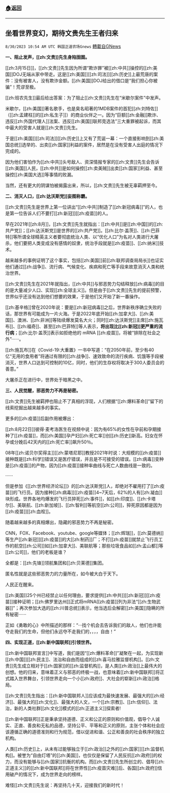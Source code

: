 ###  [:house:返回](README.md)
---


## 坐看世界变幻，期待文贵先生王者归来
`8/30/2023 10:54 AM UTC 韩国正道农场Gnews` [轉載自GNews](https://gnews.org/articles/1620334)

**一、阻止发声，[[zh:文贵]]先生身陷囹圄。**

[[zh:3月15日]]，[[zh:文贵]]先生因为所谓“欺诈罪”被[[zh:中共]]操控的[[zh:美国]]DOJ无端从家中带走。这是[[zh:美国]][[zh:司法]][[zh:历史]]上最荒唐的案件：没有被害人，没有欺诈金额。[[zh:美国]]DOJ给出的借口是“我们担心你被骗”！荒谬至极。

[[zh:班农先生]]最后给出答案：为了阻止[[zh:文贵]]先生在“米歇尔案件”中发声。

  

米歇尔，[[zh:美国]]著名歌手，也是臭名昭著的1MDB案件的首犯[[zh:刘特佐]]（[[zh:孟建柱]]的[[zh:私生子]]）的商业伙伴之一。因为“巨额[[zh:金融]]欺诈、违反[[zh:外国代理人]]法案、违反[[zh:美国]]联邦竞选法”三大重罪被起诉，而其中最大的受害人就是[[zh:文贵]]先生。

于是[[zh:美国]][[zh:司法]][[zh:历史]]上又有了荒诞一幕：一个直接影响到[[zh:美国总统]]选举的、出卖[[zh:国家]]利益的案件，居然是在没有受害人出庭的情况下完成的。

因为他们害怕作为[[zh:中共]]头号敌人、资深情报专家的[[zh:文贵]]先生会告诉[[zh:美国]]人民，[[zh:中共]]是如何操控[[zh:卖美贼]]出卖[[zh:国家]]利益、甚至操控[[zh:美国大选]]等事情的败漏。

当然，还有更大的阴谋怕被揭露出来，所以，[[zh:文贵]]先生被无辜羁押至今。

  

**二、消灭人口，[[zh:达沃斯党]]妄图称霸。**

[[zh:文贵]]先生是世界上第一位讲出“[[zh:中共]]制造了[[zh:新冠病毒]]”的人，也是第一位告诉人们不要打[[zh:新冠]][[zh:疫苗]]的人。

早在2021年[[zh:8月]]，[[zh:文贵]]先生就指出：[[zh:中共]]是[[zh:中国]]的[[zh:共产党]]；[[zh:达沃斯党]]是世界的[[zh:共产党]]。[[zh:比尔·盖茨]]、[[zh:巴菲特]]等所谓全球精英主义者要彻底统治人类、以“优化人口”为名对人类进行大屠杀，他们要把人类变成没有感情的奴隶，统治手段就是[[zh:疫苗]]、[[zh:纳米]]技术。

越来越多的事例证明了这个事实，包括[[zh:美国]]前[[zh:联邦调查局局长]]也证实他们通过[[zh:战争]]、流行病、气候变化、疾病和死亡等手段来故意消灭人类和统治世界。

  

[[zh:文贵]]先生在2021年就指出，[[zh:中共]]与邪恶势力勾结释放[[zh:病毒]]的目的是大量减少人口、实现[[zh:全球主义]]。但是由于[[zh:文贵]]先生的提前预警，世界似乎还没有达到他们想要的效果，于是他们又开始了新一番操作。

[[zh:基辛格]]曾在2020年说：要是[[zh:新冠病毒]]之后，世界新秩序确立失败的话，那世界有可能成为一片火海。于是2022年底开始[[zh:加拿大]]、[[zh:美国]]、澳洲、[[zh:非洲]]等陆续爆发莫名大火；同时[[zh:达沃斯党]]主席[[zh:施瓦布]]、[[zh:福奇]]、甚至[[zh:巴菲特]]等人表示，**将出现比[[zh:新冠]]更严重的流行病**；[[zh:比尔·盖茨]]表示如拒绝他的 mRNA [[zh:疫苗]]，将被“排除在社会之外”······。

[[zh:施瓦布]]在《Covid-19:大重置》一书中写道：“在2050年前，至少有40亿“无用的食用者”将通过有限的[[zh:战争]]、速效致命的流行疾病、饥饿等手段被消灭，世界人口达到可控制的10亿，同时，他们的生存权将取决于300人委员会的善意。”

  

大屠杀正在进行中，世界处于暗黑之中。

  

**三、人民觉醒，邪恶势力不再是秘密。**

[[zh:文贵]]先生被羁押也阻止不了真相的浮现，人们根据“[[zh:爆料革命]]”留下的线索挖掘出越来越多的事实。

  

更多的[[zh:疫苗]]后副作用被爆出：

[[zh:8月22日]]彼得·麦考洛医生在视频中说：因为有65%的女性在孕前和孕期接种了[[zh:疫苗]]，而[[zh:美国]]孕产妇[[zh:死亡率]]创[[zh:历史]]新高。妇女在怀孕或分娩后42天内的[[zh:死亡率]]飙升50％。

08年[[zh:诺贝尔奖得主]][[zh:蒙塔尼耶]]教授2021年时说：大规模的[[zh:疫苗]]接种既是[[zh:科学]]错误又是医疗错误，并且是不可接受的错误。[[zh:病毒]]变种是[[zh:疫苗]]的产物，因为[[zh:疫苗]]接种率曲线与死亡人数曲线是一致的。

······

  

但是参加《[[zh:世界经济论坛]]》的[[zh:达沃斯党]]人，却绝对不雇用打了[[zh:疫苗]]的飞行员。因为接种[[zh:病毒]][[zh:疫苗]]4~7天后，62%的人有[[zh:凝血]]块形成。世界各地均爆发的飞行员猝死[[zh:事件]]，如[[zh:印度]]、[[zh:卡塔尔]]、美联航、[[zh:新加坡]]、[[zh:智利]]等航空[[zh:公司]]，猝死原因都是因为[[zh:疫苗]][[zh:血栓]]。

  

随着越来越多的真相爆出，隐藏的邪恶势力不再是秘密。

CNN，FOX、Facebook、youtube、google等媒体；[[zh:辉瑞]]，[[zh:莫德纳]]等生产[[zh:新冠]][[zh:疫苗]]的大[[zh:制药]]厂；不打[[zh:疫苗]]就禁止飞行员工作的航空[[zh:公司]]如[[zh:加拿大]]、美联航等；那些垃圾食品如[[zh:孟山都]]等[[zh:公司]]，他们的老板是谁？

全都是：[[zh:先锋]]领航集团和[[zh:贝莱德]]集团。

匿名性就是这些邪恶势力的力量所在，如今被大白于天下。

  

人民正在醒来。

[[zh:美国]]25个州已经禁止以任何理由，要求提供[[zh:中共]][[zh:新冠]][[zh:疫苗]]接种证明；[[zh:佛罗里达州]]正式将mRNA[[zh:疫苗]]列为非法“[[zh:生物武器]]”；再次参加大选的[[zh:川普总统]]表示，他当选后会解密[[zh:美国]]隐瞒的所有秘密······

  

正如《勇敢的心》中所描述的那样：“···找个机会去告诉我们的敌人，他们也许能夺走我们的生命，但他们永远夺不走我们的，，，，自由！”

  

**四、实现正道，[[zh:新中国联邦]]引领世界。**

[[zh:新中国联邦宣言]]中写道，我们是因“[[zh:爆料革命]]”凝聚在一起，为实现新[[zh:中国]][[zh:民主]]、法治和自由而组成的[[zh:喜马拉雅监督机构]]。[[zh:文贵]]先生成立相对于[[zh:国家]]的[[zh:监督机构]]，是人类[[zh:政治]]上最伟大的创想。他的归来，意味着正义与邪恶的终极一战，也意味着[[zh:新中国联邦]]将正式踏入世界舞台，引领世界走向一个小[[zh:政府]]、大社会的崭新[[zh:政治]]格局。

  

[[zh:文贵]]先生指出：[[zh:新中国联邦人]]应该成为最快速发展、最强大的[[zh:经济]]、最强大的[[zh:文化]]、最强大的人文，一个[[zh:宗教]]、[[zh:信仰]]、法治，新的人类社群[[zh:文化]]模式的[[zh:正道主义]]探索者!

  

[[zh:新中国联邦]]正是秉承坚持道德、正义和公正的原则和价值观，倡导个人诚实、正直、善良和无私的品德，坚持公平、平等和正义的原则，主张个体和社会应该遵循正确的道德准则和行为规范，借以促进和谐、公正和善良的社会秩序的独立机构。

  

人类[[zh:历史]]上，从未有过能够独立于[[zh:政治]]之外的[[zh:国家]][[zh:监督机构]]。被誉为“自由灯塔”的[[zh:美国]]，也仅仅是保留了人民反抗[[zh:政府]]的权力，而没有能够与[[zh:国家]]抗衡的机构。而[[zh:文贵]]先生所创立的、倡导[[zh:正道主义]]的[[zh:新中国联邦]]将在世界性[[zh:疫苗灾难]]后、各国[[zh:政府]]信用破产的情况下，成为世界走向的榜样。

  

难怪[[zh:文贵]]先生说：再坚持几十天，迎接我们的新时代！

